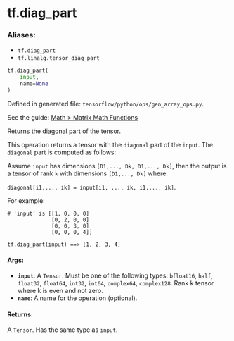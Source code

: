 <div itemscope itemtype="http://developers.google.com/ReferenceObject">
<meta itemprop="name" content="tf.diag_part" />
</div>

# tf.diag_part

### Aliases:

* `tf.diag_part`
* `tf.linalg.tensor_diag_part`

``` python
tf.diag_part(
    input,
    name=None
)
```



Defined in generated file: `tensorflow/python/ops/gen_array_ops.py`.

See the guide: [Math > Matrix Math Functions](../../../api_guides/python/math_ops.md#Matrix_Math_Functions)

Returns the diagonal part of the tensor.

This operation returns a tensor with the `diagonal` part
of the `input`. The `diagonal` part is computed as follows:

Assume `input` has dimensions `[D1,..., Dk, D1,..., Dk]`, then the output is a
tensor of rank `k` with dimensions `[D1,..., Dk]` where:

`diagonal[i1,..., ik] = input[i1, ..., ik, i1,..., ik]`.

For example:

```
# 'input' is [[1, 0, 0, 0]
              [0, 2, 0, 0]
              [0, 0, 3, 0]
              [0, 0, 0, 4]]

tf.diag_part(input) ==> [1, 2, 3, 4]
```

#### Args:

* <b>`input`</b>: A `Tensor`. Must be one of the following types: `bfloat16`, `half`, `float32`, `float64`, `int32`, `int64`, `complex64`, `complex128`.
    Rank k tensor where k is even and not zero.
* <b>`name`</b>: A name for the operation (optional).


#### Returns:

A `Tensor`. Has the same type as `input`.